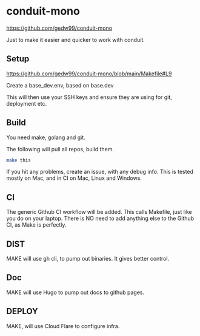 # conduit-mono

https://github.com/gedw99/conduit-mono

Just to make it easier and quicker to work with conduit.

## Setup

https://github.com/gedw99/conduit-mono/blob/main/Makefile#L9

Create a base_dev.env, based on base.dev

This will then use your SSH keys and ensure they are using for git, deployment etc.

## Build

You need make, golang and git.

The following will pull all repos, build them.

```sh
make this
```

If you hit any problems, create an issue, with any debug info. 
This is tested mostly on Mac, and in CI on Mac, Linux and Windows.

## CI

The generic Github CI workflow will be added. This calls Makefile, just like you do on your laptop. There is NO need to add anything else to the Github CI, as Make is perfectly.

## DIST

MAKE will use gh cli, to pump out binaries. It gives better control.

## Doc

MAKE will use Hugo to pump out docs to github pages.

## DEPLOY

MAKE, will use Cloud Flare to configure infra.

